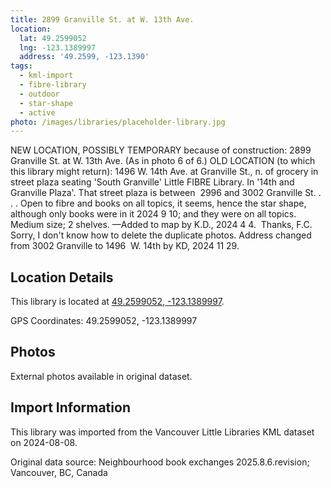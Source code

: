 ```yaml
---
title: 2899 Granville St. at W. 13th Ave.
location:
  lat: 49.2599052
  lng: -123.1389997
  address: '49.2599, -123.1390'
tags:
  - kml-import
  - fibre-library
  - outdoor
  - star-shape
  - active
photo: /images/libraries/placeholder-library.jpg
---
```

NEW LOCATION, POSSIBLY TEMPORARY because of construction:
2899 Granville St. at W. 13th Ave.
(As in photo 6 of 6.)
OLD LOCATION 
(to which this library might return):
1496 W. 14th Ave. at Granville St., n. of grocery in street plaza seating
'South Granville' Little FIBRE Library.
In '14th and Granville Plaza'.
That street plaza is between 
2996 and 3002 Granville St.
. . .
Open to fibre and books on all topics, it seems, hence the star shape, although only books were in it 2024 9 10; and they were on all topics.
Medium size; 2 shelves.
—Added to map by K.D., 2024 4 4.  Thanks, F.C.
Sorry, I don't know how to delete the duplicate photos.
Address changed from 3002 Granville to 
1496  W. 14th by KD, 2024 11 29.

## Location Details

This library is located at [49.2599052, -123.1389997](https://www.google.com/maps?q=49.2599052,-123.1389997).

GPS Coordinates: 49.2599052, -123.1389997

## Photos

External photos available in original dataset.

## Import Information

This library was imported from the Vancouver Little Libraries KML dataset on 2024-08-08.

Original data source: Neighbourhood book exchanges 2025.8.6.revision; Vancouver, BC, Canada
